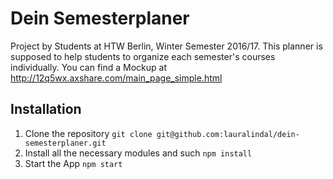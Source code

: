 # Dein Semesterplaner

Project by Students at HTW Berlin, Winter Semester 2016/17.
This planner is supposed to help students to organize each semester's courses individually.
You can find a Mockup at http://12q5wx.axshare.com/main_page_simple.html

## Installation

1. Clone the repository
`git clone git@github.com:lauralindal/dein-semesterplaner.git`
2. Install all the necessary modules and such
`npm install`
3. Start the App
`npm start`
